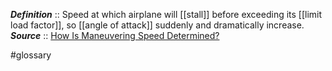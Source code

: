 ***Definition***    :: Speed at which airplane will [[stall]] before exceeding its [[limit load factor]], so [[angle of attack]] suddenly and dramatically increase.
***Source***         :: [How Is Maneuvering Speed Determined?](https://www.youtube.com/watch?v=o_KdHEzIJkk)

#glossary